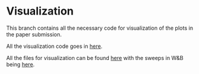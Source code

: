 # Visualization

This branch contains all the necessary code for visualization of the plots in the paper submission.

All the visualization code goes in [here](./visualization).

All the files for visualization can be found [here](./visualization/tables/) with the sweeps in W&B being [here](https://wandb.ai/dgm-l6/final-report/sweeps).